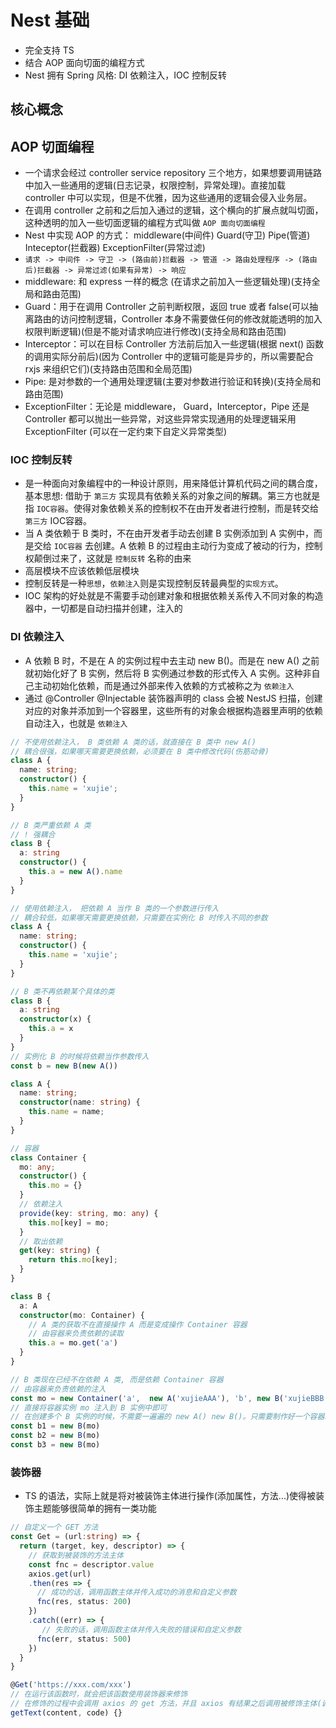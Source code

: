 # Nest 基础

* 完全支持 TS
* 结合 AOP 面向切面的编程方式
* Nest 拥有 Spring 风格: DI 依赖注入，IOC 控制反转

## 核心概念

## AOP 切面编程

* 一个请求会经过 controller service repository 三个地方，如果想要调用链路中加入一些通用的逻辑(日志记录，权限控制，异常处理)。直接加载 controller 中可以实现，但是不优雅，因为这些通用的逻辑会侵入业务层。
* 在调用 controller 之前和之后加入通过的逻辑，这个横向的扩展点就叫切面，这种透明的加入一些切面逻辑的编程方式叫做 `AOP 面向切面编程`
* Nest 中实现 AOP 的方式： middleware(中间件) Guard(守卫) Pipe(管道) Inteceptor(拦截器) ExceptionFilter(异常过滤)
* `请求 -> 中间件 -> 守卫 -> (路由前)拦截器 -> 管道 -> 路由处理程序 -> (路由后)拦截器 -> 异常过滤(如果有异常) -> 响应`
* middleware: 和 express 一样的概念 (在请求之前加入一些逻辑处理)(支持全局和路由范围)
* Guard：用于在调用 Controller 之前判断权限，返回 true 或者 false(可以抽离路由的访问控制逻辑，Controller 本身不需要做任何的修改就能透明的加入权限判断逻辑)(但是不能对请求响应进行修改)(支持全局和路由范围)
* Interceptor：可以在目标 Controller 方法前后加入一些逻辑(根据 next() 函数的调用实际分前后)(因为 Controller 中的逻辑可能是异步的，所以需要配合 rxjs 来组织它们)(支持路由范围和全局范围)
* Pipe: 是对参数的一个通用处理逻辑(主要对参数进行验证和转换)(支持全局和路由范围)
* ExceptionFilter：无论是 middleware， Guard，Interceptor，Pipe 还是 Controller 都可以抛出一些异常，对这些异常实现通用的处理逻辑采用 ExceptionFilter (可以在一定约束下自定义异常类型)

### IOC 控制反转

* 是一种面向对象编程中的一种设计原则，用来降低计算机代码之间的耦合度，基本思想: 借助于 `第三方` 实现具有依赖关系的对象之间的解耦。第三方也就是指 `IOC容器`。使得对象依赖关系的控制权不在由开发者进行控制，而是转交给 `第三方` IOC容器。
* 当 A 类依赖于 B 类时，不在由开发者手动去创建 B 实例添加到 A 实例中，而是交给 `IOC容器` 去创建。A 依赖 B 的过程由主动行为变成了被动的行为，控制权颠倒过来了，这就是 `控制反转` 名称的由来
* 高层模块不应该依赖低层模块
* 控制反转是一种`思想`，`依赖注入`则是实现控制反转最典型的`实现方式`。
* IOC 架构的好处就是不需要手动创建对象和根据依赖关系传入不同对象的构造器中，一切都是自动扫描并创建，注入的

### DI 依赖注入

* A 依赖 B 时，不是在 A 的实例过程中去主动 new B()。而是在 new A() 之前就初始化好了 B 实例，然后将 B 实例通过参数的形式传入 A 实例。这种非自己主动初始化依赖，而是通过外部来传入依赖的方式被称之为 `依赖注入`
* 通过 @Controller @Injectable 装饰器声明的 class 会被 NestJS 扫描，创建对应的对象并添加到一个容器里，这些所有的对象会根据构造器里声明的依赖自动注入，也就是 `依赖注入`

```ts
// 不使用依赖注入， B 类依赖 A 类的话，就直接在 B 类中 new A()
// 耦合很强，如果哪天需要更换依赖，必须要在 B 类中修改代码(伤筋动骨)
class A {
  name: string;
  constructor() {
    this.name = 'xujie';
  }
}

// B 类严重依赖 A 类
// ! 强耦合
class B {
  a: string
  constructor() {
    this.a = new A().name
  }
}

// 使用依赖注入， 把依赖 A 当作 B 类的一个参数进行传入
// 耦合较低，如果哪天需要更换依赖，只需要在实例化 B 时传入不同的参数
class A {
  name: string;
  constructor() {
    this.name = 'xujie';
  }
}

// B 类不再依赖某个具体的类
class B {
  a: string
  constructor(x) {
    this.a = x
  }
}
// 实例化 B 的时候将依赖当作参数传入
const b = new B(new A())
```

```ts
class A {
  name: string;
  constructor(name: string) {
    this.name = name;
  }
}

// 容器
class Container {
  mo: any;
  constructor() {
    this.mo = {}
  }
  // 依赖注入
  provide(key: string, mo: any) {
    this.mo[key] = mo;
  }
  // 取出依赖
  get(key: string) {
    return this.mo[key];
  }
}

class B {
  a: A
  constructor(mo: Container) {
    // A 类的获取不在直接操作 A 而是变成操作 Container 容器
    // 由容器来负责依赖的读取
    this.a = mo.get('a')
  }
}

// B 类现在已经不在依赖 A 类, 而是依赖 Container 容器
// 由容器来负责依赖的注入
const mo = new Container('a',  new A('xujieAAA'), 'b', new B('xujieBBB'))
// 直接将容器实例 mo 注入到 B 实例中即可
// 在创建多个 B 实例的时候，不需要一遍遍的 new A() new B()。只需要制作好一个容器就可以重复使用
const b1 = new B(mo)
const b2 = new B(mo)
const b3 = new B(mo)
```

### 装饰器

* TS 的语法，实际上就是将对被装饰主体进行操作(添加属性，方法...)使得被装饰主题能够很简单的拥有一类功能

```ts
// 自定义一个 GET 方法
const Get = (url:string) => {
  return (target, key, descriptor) => {
    // 获取到被装饰的方法主体
    const fnc = descriptor.value
    axios.get(url)
    .then(res => {
      // 成功的话，调用函数主体并传入成功的消息和自定义参数
      fnc(res, status: 200)
    })
    .catch((err) => {
       // 失败的话，调用函数主体并传入失败的错误和自定义参数
      fnc(err, status: 500)
    })
  }
}

@Get('https://xxx.com/xxx')
// 在运行该函数时，就会把该函数使用装饰器来修饰
// 在修饰的过程中会调用 axios 的 get 方法，并且 axios 有结果之后调用被修饰主体(调用的时候还能传递一些参数)
getText(content, code) {}
```

